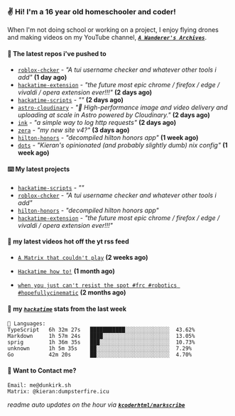 ### ✌️ Hi! I'm a 16 year old homeschooler and coder!

When I'm not doing school or working on a project, I enjoy flying drones and making videos on my YouTube channel, [**_`A Wanderer's Archives`_**](https://youtube.com/@wanderer.archives).

#### 👷 The latest repos i've pushed to

- [`roblox-chcker`](https://github.com/kcoderhtml/roblox-chcker) - _"A tui username checker and whatever other tools i add"_ **(1 day ago)**
- [`hackatime-extension`](https://github.com/kcoderhtml/hackatime-extension) - _"the future most epic chrome / firefox / edge / vivaldi / opera extension ever!!!"_ **(2 days ago)**
- [`hackatime-scripts`](https://github.com/kcoderhtml/hackatime-scripts) - _""_ **(2 days ago)**
- [`astro-cloudinary`](https://github.com/cloudinary-community/astro-cloudinary) - _"🚀 High-performance image and video delivery and uploading at scale in Astro powered by Cloudinary."_ **(2 days ago)**
- [`ink`](https://github.com/kcoderhtml/ink) - _"a simple way to log http requests"_ **(2 days ago)**
- [`zera`](https://github.com/kcoderhtml/zera) - _"my new site v4?"_ **(3 days ago)**
- [`hilton-honors`](https://github.com/kcoderhtml/hilton-honors) - _"decompiled hilton honors app"_ **(1 week ago)**
- [`dots`](https://github.com/kcoderhtml/dots) - _"Kieran's opinionated (and probably slightly dumb) nix config"_ **(1 week ago)**

#### ⌨️ My latest projects

- [`hackatime-scripts`](https://github.com/kcoderhtml/hackatime-scripts) - _""_
- [`roblox-chcker`](https://github.com/kcoderhtml/roblox-chcker) - _"A tui username checker and whatever other tools i add"_
- [`hilton-honors`](https://github.com/kcoderhtml/hilton-honors) - _"decompiled hilton honors app"_
- [`hackatime-extension`](https://github.com/kcoderhtml/hackatime-extension) - _"the future most epic chrome / firefox / edge / vivaldi / opera extension ever!!!"_

#### 🍿 my latest videos hot off the yt rss feed

- [`A Matrix that couldn't play`](https://www.youtube.com/watch?v=NodwjZF7uZw) **(2 weeks ago)**

- [`Hackatime how to!`](https://www.youtube.com/watch?v=eKoD9yyr1To) **(1 month ago)**

- [`when you just can't resist the spot #frc #robotics #hopefullycinematic`](https://www.youtube.com/watch?v=Y7SZ_TDleGM) **(2 months ago)**



#### 📡 my [_`hackatime`_](https://waka.hackclub.com) stats from the last week

```text
💾 Languages:
TypeScript   6h 32m 27s   ███████████░░░░░░░░░░░░░░  43.62%
Markdown     1h 57m 24s   ████░░░░░░░░░░░░░░░░░░░░░  13.05%
sprig        1h 36m 35s   ███░░░░░░░░░░░░░░░░░░░░░░  10.73%
unknown      1h 5m 35s    ██░░░░░░░░░░░░░░░░░░░░░░░  7.29%
Go           42m 20s      ██░░░░░░░░░░░░░░░░░░░░░░░  4.70%
```

#### 📮 Want to Contact me?

```text
Email: me@dunkirk.sh
Matrix: @kieran:dumpsterfire.icu
```

_readme auto updates on the hour via [**`kcoderhtml/markscribe`**](https://github.com/kcoderhtml/markscribe)_
